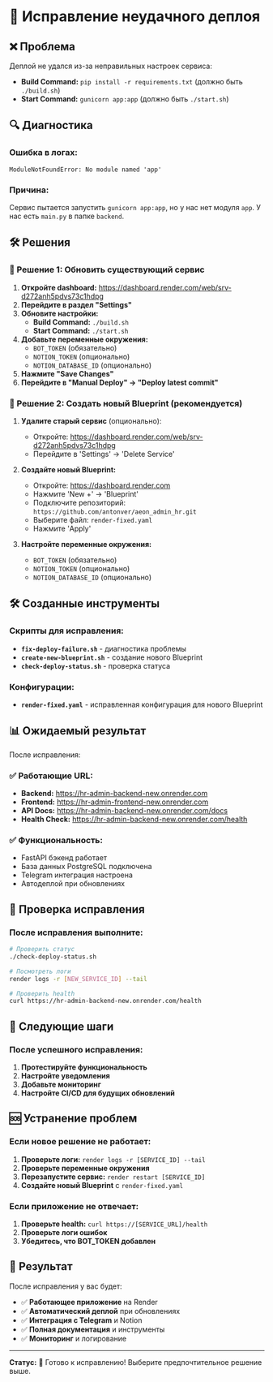 # 🔧 Исправление неудачного деплоя

## ❌ Проблема
Деплой не удался из-за неправильных настроек сервиса:
- **Build Command:** `pip install -r requirements.txt` (должно быть `./build.sh`)
- **Start Command:** `gunicorn app:app` (должно быть `./start.sh`)

## 🔍 Диагностика

### Ошибка в логах:
```
ModuleNotFoundError: No module named 'app'
```

### Причина:
Сервис пытается запустить `gunicorn app:app`, но у нас нет модуля `app`. У нас есть `main.py` в папке `backend`.

## 🛠️ Решения

### 🥇 Решение 1: Обновить существующий сервис

1. **Откройте dashboard:** https://dashboard.render.com/web/srv-d272anh5pdvs73c1hdpg
2. **Перейдите в раздел "Settings"**
3. **Обновите настройки:**
   - **Build Command:** `./build.sh`
   - **Start Command:** `./start.sh`
4. **Добавьте переменные окружения:**
   - `BOT_TOKEN` (обязательно)
   - `NOTION_TOKEN` (опционально)
   - `NOTION_DATABASE_ID` (опционально)
5. **Нажмите "Save Changes"**
6. **Перейдите в "Manual Deploy" → "Deploy latest commit"**

### 🥈 Решение 2: Создать новый Blueprint (рекомендуется)

1. **Удалите старый сервис** (опционально):
   - Откройте: https://dashboard.render.com/web/srv-d272anh5pdvs73c1hdpg
   - Перейдите в 'Settings' → 'Delete Service'

2. **Создайте новый Blueprint:**
   - Откройте: https://dashboard.render.com
   - Нажмите 'New +' → 'Blueprint'
   - Подключите репозиторий: `https://github.com/antonver/aeon_admin_hr.git`
   - Выберите файл: `render-fixed.yaml`
   - Нажмите 'Apply'

3. **Настройте переменные окружения:**
   - `BOT_TOKEN` (обязательно)
   - `NOTION_TOKEN` (опционально)
   - `NOTION_DATABASE_ID` (опционально)

## 🛠️ Созданные инструменты

### Скрипты для исправления:
- **`fix-deploy-failure.sh`** - диагностика проблемы
- **`create-new-blueprint.sh`** - создание нового Blueprint
- **`check-deploy-status.sh`** - проверка статуса

### Конфигурации:
- **`render-fixed.yaml`** - исправленная конфигурация для нового Blueprint

## 📊 Ожидаемый результат

После исправления:

### ✅ Работающие URL:
- **Backend:** https://hr-admin-backend-new.onrender.com
- **Frontend:** https://hr-admin-frontend-new.onrender.com
- **API Docs:** https://hr-admin-backend-new.onrender.com/docs
- **Health Check:** https://hr-admin-backend-new.onrender.com/health

### ✅ Функциональность:
- FastAPI бэкенд работает
- База данных PostgreSQL подключена
- Telegram интеграция настроена
- Автодеплой при обновлениях

## 🔧 Проверка исправления

### После исправления выполните:
```bash
# Проверить статус
./check-deploy-status.sh

# Посмотреть логи
render logs -r [NEW_SERVICE_ID] --tail

# Проверить health
curl https://hr-admin-backend-new.onrender.com/health
```

## 📝 Следующие шаги

### После успешного исправления:
1. **Протестируйте функциональность**
2. **Настройте уведомления**
3. **Добавьте мониторинг**
4. **Настройте CI/CD для будущих обновлений**

## 🆘 Устранение проблем

### Если новое решение не работает:
1. **Проверьте логи:** `render logs -r [SERVICE_ID] --tail`
2. **Проверьте переменные окружения**
3. **Перезапустите сервис:** `render restart [SERVICE_ID]`
4. **Создайте новый Blueprint** с `render-fixed.yaml`

### Если приложение не отвечает:
1. **Проверьте health:** `curl https://[SERVICE_URL]/health`
2. **Проверьте логи ошибок**
3. **Убедитесь, что BOT_TOKEN добавлен**

## 🎯 Результат

После исправления у вас будет:
- ✅ **Работающее приложение** на Render
- ✅ **Автоматический деплой** при обновлениях
- ✅ **Интеграция с Telegram** и Notion
- ✅ **Полная документация** и инструменты
- ✅ **Мониторинг** и логирование

---

**Статус:** 🔧 Готово к исправлению! Выберите предпочтительное решение выше. 